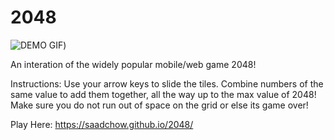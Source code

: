# 2048

![DEMO GIF](https://media4.giphy.com/media/lksxnMJpfbaakEvp67/giphy.gif?cid=790b76110a1ece53172d2d1d5259b0fb95717ac77ead5ee4&rid=giphy.gif&ct=g))

An interation of the widely popular mobile/web game 2048! 

Instructions: Use your arrow keys to slide the tiles. Combine numbers of the same value to add them together, all the way up to the max value of 2048! Make sure you do not run out of space on the grid or else its game over!

Play Here: https://saadchow.github.io/2048/
